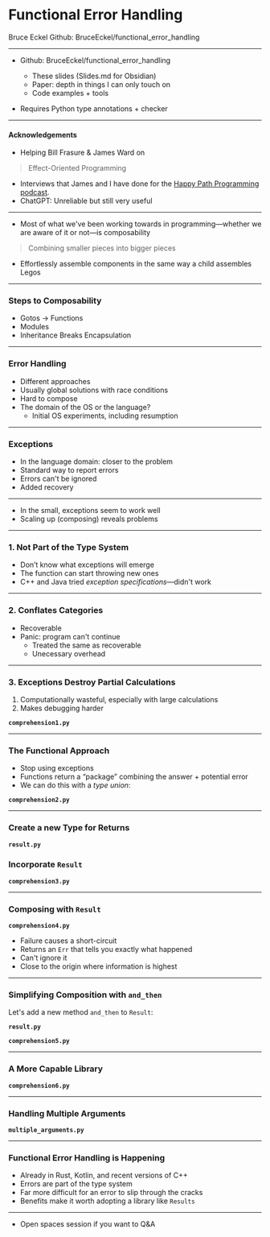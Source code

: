 # Functional Error Handling
Bruce Eckel
Github: BruceEckel/functional_error_handling

---

- Github: BruceEckel/functional_error_handling
    - These slides (Slides.md for Obsidian)
    - Paper: depth in things I can only touch on
    - Code examples + tools

- Requires Python type annotations + checker

---
#### Acknowledgements

- Helping Bill Frasure & James Ward on
> Effect-Oriented Programming
- Interviews that James and I have done for the [Happy Path Programming podcast](https://happypathprogramming.com/).
- ChatGPT: Unreliable but still very useful

---

- Most of what we've been working towards in programming—whether we are aware of it or not—is composability

> Combining smaller pieces into bigger pieces

- Effortlessly assemble components in the same way a child assembles Legos

---
### Steps to Composability
- Gotos -> Functions
- Modules
- Inheritance Breaks Encapsulation

---
### Error Handling

- Different approaches 
- Usually global solutions with race conditions
- Hard to compose
- The domain of the OS or the language?
    - Initial OS experiments, including resumption

---
### Exceptions

- In the language domain: closer to the problem
- Standard way to report errors
- Errors can't be ignored
- Added recovery

---
- In the small, exceptions seem to work well
- Scaling up (composing) reveals problems

---
### 1. Not Part of the Type System

- Don’t know what exceptions will emerge
- The function can start throwing new ones
- C++ and Java tried *exception specifications*—didn't work
 
---
### 2. Conflates Categories

- Recoverable
- Panic: program can't continue
    - Treated the same as recoverable
    - Unecessary overhead

---
### 3. Exceptions Destroy Partial Calculations

1. Computationally wasteful, especially with large calculations
2. Makes debugging harder

**`comprehension1.py`**

---
### The Functional Approach

- Stop using exceptions
- Functions return a “package” combining the answer + potential error
- We can do this with a *type union*:

**`comprehension2.py`**

---
### Create a new Type for Returns

**`result.py`**

### Incorporate `Result`

**`comprehension3.py`**

---
### Composing with `Result`

**`comprehension4.py`**

- Failure causes a short-circuit
- Returns an `Err` that tells you exactly what happened
- Can't ignore it
- Close to the origin where information is highest

---
### Simplifying Composition with `and_then`

Let's add a new method `and_then` to `Result`:

**`result.py`**

**`comprehension5.py`**

---
### A More Capable Library

**`comprehension6.py`**

---
### Handling Multiple Arguments

**`multiple_arguments.py`**

---
### Functional Error Handling is Happening

- Already in Rust, Kotlin, and recent versions of C++
- Errors are part of the type system
- Far more difficult for an error to slip through the cracks
- Benefits make it worth adopting a library like `Results`

---
- Open spaces session if you want to Q&A
